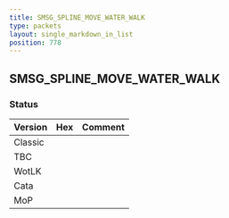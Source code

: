 ```yaml
---
title: SMSG_SPLINE_MOVE_WATER_WALK
type: packets
layout: single_markdown_in_list
position: 778
---
```


## SMSG_SPLINE_MOVE_WATER_WALK

### Status

Version    | Hex        | Comment
---------- | ---------- | ---------- 
Classic    |            |
TBC        |            |
WotLK      |            |
Cata       |            |
MoP        |            |